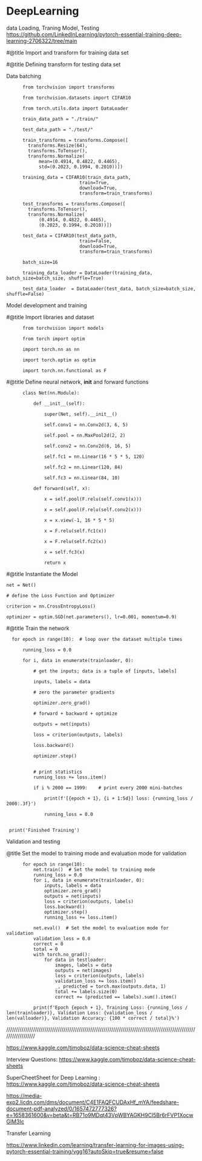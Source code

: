 # DeepLearning

data Loading, Traning Model, Testing
https://github.com/LinkedInLearning/pytorch-essential-training-deep-learning-2706322/tree/main

#@title Import and transform for training data set
                    

#@title Defining transform for testing data set

Data batching

          from torchvision import transforms
          
          from torchvision.datasets import CIFAR10
          
          from torch.utils.data import DataLoader

          train_data_path = "./train/"
          
          test_data_path = "./test/"

          train_transforms = transforms.Compose([
            transforms.Resize(64),
            transforms.ToTensor(),
            transforms.Normalize(
                mean=(0.4914, 0.4822, 0.4465),
                std=(0.2023, 0.1994, 0.2010))])
          
          training_data = CIFAR10(train_data_path,
                               train=True,
                               download=True,
                               transform=train_transforms)
          
          test_transforms = transforms.Compose([
            transforms.ToTensor(),
            transforms.Normalize(
                (0.4914, 0.4822, 0.4465),
                (0.2023, 0.1994, 0.2010))])
          
          test_data = CIFAR10(test_data_path,
                               train=False,
                               download=True,
                               transform=train_transforms)
          
          batch_size=16
          
          training_data_loader = DataLoader(training_data, batch_size=batch_size, shuffle=True)
          
          test_data_loader  = DataLoader(test_data, batch_size=batch_size, shuffle=False)



Model development and training

#@title Import libraries and dataset
          
                 
          from torchvision import models
          
          from torch import optim
          
          import torch.nn as nn
          
          import torch.optim as optim
          
          import torch.nn.functional as F



#@title Define neural network, __init__ and forward functions

          class Net(nn.Module):
          
              def __init__(self):
              
                  super(Net, self).__init__()
                  
                  self.conv1 = nn.Conv2d(3, 6, 5)
                  
                  self.pool = nn.MaxPool2d(2, 2)
                  
                  self.conv2 = nn.Conv2d(6, 16, 5)
                  
                  self.fc1 = nn.Linear(16 * 5 * 5, 120)
                  
                  self.fc2 = nn.Linear(120, 84)
                  
                  self.fc3 = nn.Linear(84, 10)
          
              def forward(self, x):
              
                  x = self.pool(F.relu(self.conv1(x)))
                  
                  x = self.pool(F.relu(self.conv2(x)))
                  
                  x = x.view(-1, 16 * 5 * 5)
                  
                  x = F.relu(self.fc1(x))
                  
                  x = F.relu(self.fc2(x))
                  
                  x = self.fc3(x)
                  
                  return x

                  
  #@title Instantiate the Model

    net = Net()

    # define the Loss Function and Optimizer

    criterion = nn.CrossEntropyLoss()
    
    optimizer = optim.SGD(net.parameters(), lr=0.001, momentum=0.9)
     
   

#@title Train the network

      for epoch in range(10):  # loop over the dataset multiple times
  
          running_loss = 0.0
          
          for i, data in enumerate(trainloader, 0):
          
              # get the inputs; data is a tuple of [inputs, labels]
              
              inputs, labels = data
      
              # zero the parameter gradients
              
              optimizer.zero_grad()
      
              # forward + backward + optimize
              
              outputs = net(inputs)
              
              loss = criterion(outputs, labels)
              
              loss.backward()
              
              optimizer.step()
              
      
              # print statistics
              running_loss += loss.item()
              
              if i % 2000 == 1999:    # print every 2000 mini-batches
              
                  print(f'[{epoch + 1}, {i + 1:5d}] loss: {running_loss / 2000:.3f}')
                  
                  running_loss = 0.0
                  
      
     print('Finished Training')     



Validation and testing

@title Set the model to training mode and evaluation mode for validation

          for epoch in range(10):
              net.train()  # Set the model to training mode
              running_loss = 0.0
              for i, data in enumerate(trainloader, 0):
                  inputs, labels = data
                  optimizer.zero_grad()
                  outputs = net(inputs)
                  loss = criterion(outputs, labels)
                  loss.backward()
                  optimizer.step()
                  running_loss += loss.item()
          
              net.eval()  # Set the model to evaluation mode for validation
              validation_loss = 0.0
              correct = 0
              total = 0
              with torch.no_grad():
                  for data in testloader:
                      images, labels = data
                      outputs = net(images)
                      loss = criterion(outputs, labels)
                      validation_loss += loss.item()
                      _, predicted = torch.max(outputs.data, 1)
                      total += labels.size(0)
                      correct += (predicted == labels).sum().item()
          
              print(f'Epoch {epoch + 1}, Training Loss: {running_loss / len(trainloader)}, Validation Loss: {validation_loss / len(valloader)}, Validation Accuracy: {100 * correct / total}%')

//////////////////////////////////////////////////////////////////////////////////////////////////////////////////


https://www.kaggle.com/timoboz/data-science-cheat-sheets


Interview Questions: https://www.kaggle.com/timoboz/data-science-cheat-sheets

SuperCheetSheet for Deep Learning : https://www.kaggle.com/timoboz/data-science-cheat-sheets


https://media-exp2.licdn.com/dms/document/C4E1FAQFCUDAxHf_mYA/feedshare-document-pdf-analyzed/0/1657472777326?e=1658361600&v=beta&t=RB71o9MDqt43VpWBYAGKH9Cl5Br6rFVP1XocwGlM3Ic

Transfer Learning

https://www.linkedin.com/learning/transfer-learning-for-images-using-pytorch-essential-training/vgg16?autoSkip=true&resume=false
